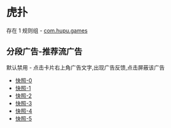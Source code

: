 # 虎扑

存在 1 规则组 - [com.hupu.games](/src/apps/com.hupu.games.ts)

## 分段广告-推荐流广告

默认禁用 - 点击卡片右上角广告文字,出现广告反馈,点击屏蔽该广告

- [快照-0](https://i.gkd.li/i/12511005)
- [快照-1](https://i.gkd.li/i/13258026)
- [快照-2](https://i.gkd.li/i/13259692)
- [快照-3](https://i.gkd.li/i/12511010)
- [快照-4](https://i.gkd.li/i/12534848)
- [快照-5](https://i.gkd.li/i/13259699)
